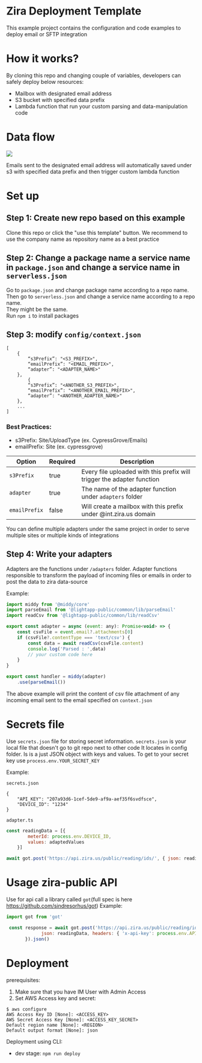 # Zira Deployment Template

This example project contains the configuration and code examples to deploy email or SFTP integration





# How it works?

By cloning this repo and changing couple of variables, developers can safely deploy below resources:
- Mailbox with designated email address
- S3 bucket with specified data prefix
- Lambda function that run your custom parsing and data-manipulation code

# Data flow

[![](https://mermaid.ink/img/pako:eNoljrEOgzAMRH8l8lymbgyVShmpVJUxYXATAxEkQcEZKsS_N4WbrCfr7m2ggyEoYYi4jKJ5Ky9y7pIc2rkTRXETlWyvokp6Ij7BQzboPgZFn7xmG_yBa_kKK4tIaKwf1u7fpDxcwFHMZSaPbAcDHsmRgjKfBuOkQPk9_2Hi0H69hpJjogukxSBTbTG7OSh7nNdMyVgO8XlaH_L7DzECQF4?type=png)](https://mermaid.live/edit#pako:eNoljrEOgzAMRH8l8lymbgyVShmpVJUxYXATAxEkQcEZKsS_N4WbrCfr7m2ggyEoYYi4jKJ5Ky9y7pIc2rkTRXETlWyvokp6Ij7BQzboPgZFn7xmG_yBa_kKK4tIaKwf1u7fpDxcwFHMZSaPbAcDHsmRgjKfBuOkQPk9_2Hi0H69hpJjogukxSBTbTG7OSh7nNdMyVgO8XlaH_L7DzECQF4)

Emails sent to the designated email address will automatically saved under s3 with specified data prefix and then trigger custom lambda function

# Set up

## Step 1:  Create new repo based on this example
Clone this repo or click the "use this template" button. We recommend to use the company name as repository name as a best practice

## Step 2:  Change a package name a service name in `package.json` and change a service name in `serverless.json`
Go to `package.json` and change package name according to a repo name. <br />
Then go to `serverless.json` and change  a service name according to a repo name. <br />
They might be the same. <br />
Run `npm i` to install packages

## Step 3:  modify `config/context.json`


```
[
    {
        “s3Prefix”: "<S3_PREFIX>",
        “emailPrefix”: "<EMAIL_PREFIX>",
        “adapter”: "<ADAPTER_NAME>"
    },
        {
        “s3Prefix”: "<ANOTHER_S3_PREFIX>",
        “emailPrefix”: "<ANOTHER_EMAIL_PREFIX>",
        “adapter”: "<ANOTHER_ADAPTER_NAME>"
    },
    ...
]
```
### Best Practices:
- s3Prefix: Site/UploadType (ex. CypressGrove/Emails)
- emailPrefix: Site (ex. cypressgrove)



| Option        | Required | Description                                                            |
|---------------|----------|------------------------------------------------------------------------|
| `s3Prefix`     | true     | Every file uploaded with this prefix will trigger the adapter function   |
| `adapter`     | true     | The name of the adapter function under `adapters` folder               |
| `emailPrefix`  | false    | Will create a mailbox with this prefix under @int.zira.us domain        |


You can define multiple adapters under the same project in order to serve multiple sites or multiple kinds of integrations


## Step 4:  Write your adapters

Adapters are the functions under `/adapters` folder.
Adapter functions responsible to transform the payload of incoming files or emails in order to post the data to zira data-source

Example:

``` javascript
import middy from '@middy/core'
import parseEmail from '@lightapp-public/common/lib/parseEmail'
import readCsv from '@lightapp-public/common/lib/readCsv'

export const adapter = async (event: any): Promise<void> => {
    const csvFile = event.email?.attachments[0]
    if (csvFile?.contentType === 'text/csv') {
        const data = await readCsv(csvFile.content)
        console.log('Parsed : ',data)
        // your custom code here
    }
}

export const handler = middy(adapter)
    .use(parseEmail())

```

The above example will print the content of csv file attachment of any incoming email sent to the email specified on `context.json`

# Secrets file

Use `secrets.json` file for storing secret information.
`secrets.json` is your local  file that doesn't go to git repo next to other  code
It locates in config folder. Is is a  just JSON object with keys and values.
To get to your secret key use `process.env.YOUR_SECRET_KEY`

Example:

`secrets.json`
```
{
    "API_KEY": "207a93d6-1cef-5de9-af9a-aef35f6svdfsce",
    "DEVICE_ID": "1234"
}
```

`adapter.ts`
``` javascript
const readingData = [{
        meterId: process.env.DEVICE_ID,
        values: adaptedValues
    }]

await got.post('https://api.zira.us/public/reading/ids/', { json: readingData, headers: { 'x-api-key': process.env.API_KEY } }).json()
```

# Usage zira-public API

Use for api call a library called `got`(full spec is here https://github.com/sindresorhus/got)
Example:
``` javascript
import got from 'got'

 const response = await got.post('https://api.zira.us/public/reading/ids/', {
             json: readingData, headers: { 'x-api-key': process.env.API_KEY}
       }).json()
```

# Deployment

prerequisites:
1. Make sure that you have IM User with Admin Access
2. Set AWS Access key and secret:

```
$ aws configure
AWS Access Key ID [None]: <ACCESS_KEY>
AWS Secret Access Key [None]: <ACCESS_KEY_SECRET>
Default region name [None]: <REGION>
Default output format [None]: json
```

Deployment using CLI:
* dev stage: `npm run deploy`
